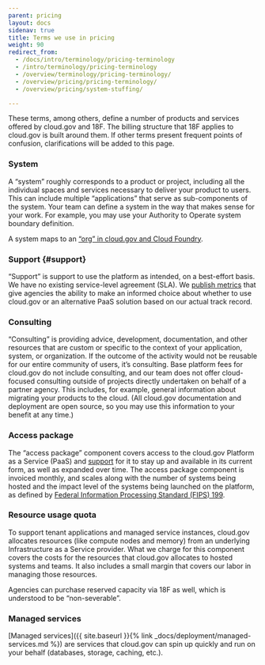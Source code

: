 ```yaml
---
parent: pricing
layout: docs
sidenav: true
title: Terms we use in pricing
weight: 90
redirect_from:
  - /docs/intro/terminology/pricing-terminology
  - /intro/terminology/pricing-terminology
  - /overview/terminology/pricing-terminology/
  - /overview/pricing/pricing-terminology/
  - /overview/pricing/system-stuffing/

---
```


These terms, among others, define a number of products and services offered by cloud.gov and 18F. The billing structure that 18F applies to cloud.gov is built around them. If other terms present frequent points of confusion, clarifications will be added to this page.

### System

A “system” roughly corresponds to a product or project, including all the individual spaces and services necessary to deliver your product to users. This can include multiple “applications” that serve as sub-components of the system. Your team can define a system in the way that makes sense for your work. For example, you may use your Authority to Operate system boundary definition.

A system maps to an [“org” in cloud.gov and Cloud Foundry](http://docs.cloudfoundry.org/concepts/roles.html#orgs).

### Support {#support}

“Support” is support to use the platform as intended, on a best-effort basis. We have no existing service-level agreement (SLA). We [publish metrics](https://cloudgov.statuspage.io/) that give agencies the ability to make an informed choice about whether to use cloud.gov or an alternative PaaS solution based on our actual track record.

### Consulting

“Consulting” is providing advice, development, documentation, and other resources that are custom or specific to the context of your application, system, or organization. If the outcome of the activity would not be reusable for our entire community of users, it’s consulting. Base platform fees for cloud.gov do not include consulting, and our team does not offer cloud-focused consulting outside of projects directly undertaken on behalf of a partner agency. This includes, for example, general information about migrating your products to the cloud. (All cloud.gov documentation and deployment are open source, so you may use this information to your benefit at any time.)

### Access package

The “access package” component covers access to the cloud.gov Platform as a Service (PaaS) and [support](#support) for it to stay up and available in its current form, as well as expanded over time. The access package component is invoiced monthly, and scales along with the number of systems being hosted and the impact level of the systems being launched on the platform, as defined by [Federal Information Processing Standard (FIPS) 199](http://nvlpubs.nist.gov/nistpubs/FIPS/NIST.FIPS.199.pdf).

### Resource usage quota

To support tenant applications and managed service instances, cloud.gov allocates resources (like compute nodes and memory) from an underlying Infrastructure as a Service provider. What we charge for this component covers the costs for the resources that cloud.gov allocates to hosted systems and teams. It also includes a small margin that covers our labor in managing those resources.

Agencies can purchase reserved capacity via 18F as well, which is understood to be “non-severable”.

### Managed services

[Managed services]({{ site.baseurl }}{% link _docs/deployment/managed-services.md %}) are services that cloud.gov can spin up quickly and run on your behalf (databases, storage, caching, etc.).
